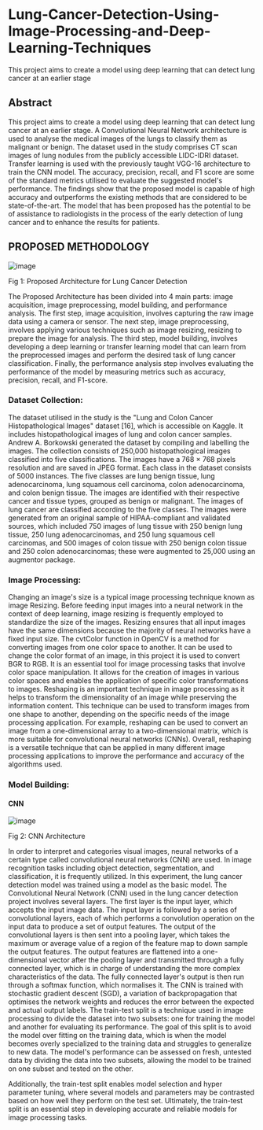 # Lung-Cancer-Detection-Using-Image-Processing-and-Deep-Learning-Techniques
This project aims to create a model using deep learning that can detect lung cancer at an earlier stage
## Abstract
This project aims to create a model using deep learning that can detect lung cancer at an earlier stage. A Convolutional Neural Network architecture is used to analyse the medical images of the lungs to classify them as malignant or benign.   The dataset used in the study comprises CT scan images of lung nodules from the publicly accessible LIDC-IDRI dataset. Transfer learning is used with the previously taught VGG-16 architecture to train the CNN model. The accuracy, precision, recall, and F1 score are some of the standard metrics utilised to evaluate the suggested model's performance. The findings show that the proposed model is capable of high accuracy and outperforms the existing methods that are considered to be state-of-the-art. The model that has been proposed has the potential to be of assistance to radiologists in the process of the early detection of lung cancer and to enhance the results for patients.
## PROPOSED METHODOLOGY
![image](https://github.com/chirag1902/Lung-Cancer-Detection-Using-Image-Processing-and-Deep-Learning-Techniques/assets/71887495/8b30db95-9b30-45e8-a0cb-709b0c7b12a0)

 
Fig 1: Proposed Architecture for Lung Cancer Detection

The Proposed Architecture has been divided into 4 main parts: image acquisition, image preprocessing, model building, and performance analysis. The first step, image acquisition, involves capturing the raw image data using a camera or sensor. The next step, image preprocessing, involves applying various techniques such as image resizing, resizing to prepare the image for analysis. The third step, model building, involves developing a deep learning or transfer learning model that can learn from the preprocessed images and perform the desired task of lung cancer classification. Finally, the performance analysis step involves evaluating the performance of the model by measuring metrics such as accuracy, precision, recall, and F1-score.

### Dataset Collection:

The dataset utilised in the study is the "Lung and Colon Cancer Histopathological Images" dataset [16], which is accessible on Kaggle. It includes histopathological images of lung and colon cancer samples. Andrew A. Borkowski generated the dataset by compiling and labelling the images. The collection consists of 250,000 histopathological images classified into five classifications. The images have a 768 × 768 pixels resolution and are saved in JPEG format. Each class in the dataset consists of 5000 instances. The five classes are lung benign tissue, lung adenocarcinoma, lung squamous cell carcinoma, colon adenocarcinoma, and colon benign tissue. The images are identified with their respective cancer and tissue  types, grouped as benign or malignant. The images of lung cancer are classified according to the five classes.
The images were generated from an original sample of HIPAA-compliant and validated sources, which included 750 images of lung tissue with 250 benign lung tissue, 250 lung adenocarcinomas, and 250 lung squamous cell carcinomas, and 500 images of colon tissue with 250 benign colon tissue and 250 colon adenocarcinomas; these were augmented to 25,000 using an augmentor package.

### Image Processing:

Changing an image's size is a typical image processing technique known as image Resizing. Before feeding input images into a neural network in the context of deep learning, image resizing is frequently employed to standardize the size of the images. Resizing ensures that all input images have the same dimensions because the majority of neural networks have a fixed input size.
The cvtColor function in OpenCV is a method for converting images from one color space to another. It can be used to change the color format of an image, in this project it is used to convert BGR to RGB. It is an essential tool for image processing tasks that involve color space manipulation. It allows for the creation of images in various color spaces and enables the application of specific color transformations to images.
Reshaping is an important technique in image processing as it helps to transform the dimensionality of an image while preserving the information content. This technique can be used to transform images from one shape to another, depending on the specific needs of the image processing application. For example, reshaping can be used to convert an image from a one-dimensional array to a two-dimensional matrix, which is more suitable for convolutional neural networks (CNNs). Overall, reshaping is a versatile technique that can be applied in many different image processing applications to improve the performance and accuracy of the algorithms used.

### Model Building:
	
#### CNN

 ![image](https://github.com/chirag1902/Lung-Cancer-Detection-Using-Image-Processing-and-Deep-Learning-Techniques/assets/71887495/def9c845-2fa3-4b68-8daf-a2d952e1ee51)

Fig 2: CNN Architecture

In order to interpret and categories visual images, neural networks of a certain type called convolutional neural networks (CNN) are used. In image recognition tasks including object detection, segmentation, and classification, it is frequently utilized. In this experiment, the lung cancer detection model was trained using a  model as the basic model. The Convolutional Neural Network (CNN) used in the lung cancer detection project involves several layers. The first layer is the input layer, which accepts the input image data. The input layer is followed by a series of convolutional layers, each of which performs a convolution operation on the input data to produce a set of output features. 
The output of the convolutional layers is then sent into a pooling layer, which takes the maximum or average value of a region of the feature map to down sample the output features. The output features are flattened into a one-dimensional vector after the pooling layer and transmitted through a fully connected layer, which is in charge of understanding the more complex characteristics of the data. 
The fully connected layer's output is then run through a softmax function, which normalises it. The CNN is trained with stochastic gradient descent (SGD), a variation of backpropagation that optimises the network weights and reduces the error between the expected and actual output labels.
The train-test split is a technique used in image processing to divide the dataset into two subsets: one for training the model and another for evaluating its performance. The goal of this split is to avoid the model over fitting on the training data, which is when the model becomes overly specialized to the training data and struggles to generalize to new data. The model's performance can be assessed on fresh, untested data by dividing the data into two subsets, allowing the model to be trained on one subset and tested on the other. 

Additionally, the train-test split enables model selection and hyper parameter tuning, where several models and parameters may be contrasted based on how well they perform on the test set. Ultimately, the train-test split is an essential step in developing accurate and reliable models for image processing tasks.
